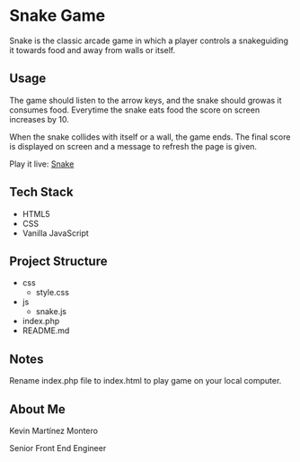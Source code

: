 # Snake Game

Snake is ​​the​ ​classic​ ​arcade​ ​game​​ ​in​ ​which​ ​a​ ​player​ ​controls​ ​a​ ​snake ​guiding​ ​it​ ​towards food​ ​and​ ​away​ ​from​ ​walls​ or itself.​

## Usage

The​ ​game​ ​should​ ​listen​ ​to​ ​the​ ​arrow​ ​keys,​ ​and​ ​the​ ​snake should​ ​grow​ ​as​ ​it​ ​consumes​ ​food.​ Everytime the snake eats food the score on screen increases by 10. ​

When​ ​the​ ​snake​ ​collides​ ​with​ ​itself​ ​or​ ​a​ ​wall,​ ​the​ ​game​ ends. The final score is displayed on screen and a message to refresh the page is given.

Play it live: [Snake](https://snakeplay.herokuapp.com/)

## Tech Stack

* HTML5
* CSS
* Vanilla JavaScript

## Project Structure

* css
    * style.css
* js
    * snake.js
* index.php
* README.md

## Notes

Rename index.php file to index.html to play game on your local computer.

## About Me

Kevin Martínez Montero

Senior Front End Engineer
